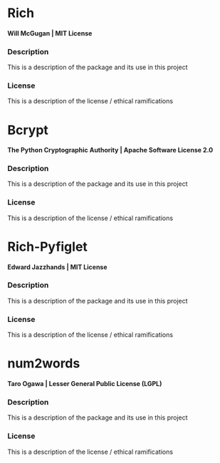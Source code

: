 # Rich
#### Will McGugan | MIT License
### Description
This is a description of the package and its use in this project
### License
This is a description of the license / ethical ramifications

# Bcrypt
#### The Python Cryptographic Authority | Apache Software License 2.0
### Description
This is a description of the package and its use in this project
### License
This is a description of the license / ethical ramifications

# Rich-Pyfiglet
#### Edward Jazzhands | MIT License
### Description
This is a description of the package and its use in this project
### License
This is a description of the license / ethical ramifications

# num2words
#### Taro Ogawa | Lesser General Public License (LGPL)
### Description
This is a description of the package and its use in this project
### License
This is a description of the license / ethical ramifications